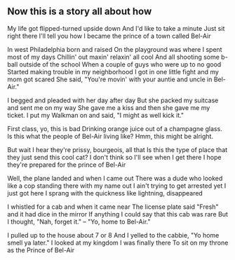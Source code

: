 ## Now this is a story all about how

My life got flipped-turned upside down
And I'd like to take a minute
Just sit right there
I'll tell you how I became the prince of a town called Bel-Air

In west Philadelphia born and raised
On the playground was where I spent most of my days
Chillin' out maxin' relaxin' all cool
And all shooting some b-ball outside of the school
When a couple of guys who were up to no good
Started making trouble in my neighborhood
I got in one little fight and my mom got scared
She said, "You're movin' with your auntie and uncle in Bel-Air."

I begged and pleaded with her day after day
But she packed my suitcase and sent me on my way
She gave me a kiss and then she gave me my ticket.
I put my Walkman on and said, "I might as well kick it."

First class, yo, this is bad
Drinking orange juice out of a champagne glass.
Is this what the people of Bel-Air living like?
Hmm, this might be alright.

But wait I hear they're prissy, bourgeois, all that
Is this the type of place that they just send this cool cat?
I don't think so
I'll see when I get there
I hope they're prepared for the prince of Bel-Air

Well, the plane landed and when I came out
There was a dude who looked like a cop standing there with my name out
I ain't trying to get arrested yet
I just got here
I sprang with the quickness like lightning, disappeared

I whistled for a cab and when it came near
The license plate said "Fresh" and it had dice in the mirror
If anything I could say that this cab was rare
But I thought, "Nah, forget it."
– "Yo, home to Bel-Air."

I pulled up to the house about 7 or 8
And I yelled to the cabbie, "Yo home smell ya later."
I looked at my kingdom
I was finally there
To sit on my throne as the Prince of Bel-Air
